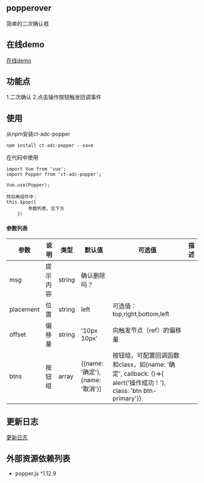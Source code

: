 ## popperover

简单的二次确认框

## 在线demo

[在线demo]({在线demo地址})

## 功能点

1.二次确认
2.点击操作按钮触发回调事件

## 使用

从npm安装ct-adc-popper

```
npm install ct-adc-popper --save
```
在代码中使用

```
import Vue from 'vue';
import Popper from 'ct-adc-popper';

Vue.use(Popper);

然后再组件中：
this.$pop({
		参数列表，见下方
	})
```

#### 参数列表

参数 | 说明 | 类型 | 默认值 | 可选值 | 描述 |
--- | --- | --- | --- | ---- | ----
msg | 提示内容 | string | 确认删除吗？ |  |
placement | 位置 | string | left | 可选值：top,right,bottom,left |
offset | 偏移量 | string | '10px 10px' | 向触发节点（ref）的偏移量 |
btns | 按钮组 | array | [{name: '确定'}, {name: '取消'}] | 按钮组，可配置回调函数和class，如{name: '确定', callback: ()=>{ alert('操作成功！'), class: 'btn btn-primary'}} |

## 更新日志

[更新日志](https://github.com/ct-adc/adc-popperover/blob/master/CHANGELOG.md)

## 外部资源依赖列表

- popper.js ^1.12.9


